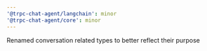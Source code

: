 ```yaml
---
'@trpc-chat-agent/langchain': minor
'@trpc-chat-agent/core': minor
---
```


Renamed conversation related types to better reflect their purpose
